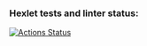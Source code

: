 ### Hexlet tests and linter status:
[![Actions Status](https://github.com/nikita13213431/frontend-project-44/workflows/hexlet-check/badge.svg)](https://github.com/nikita13213431/frontend-project-44/actions)